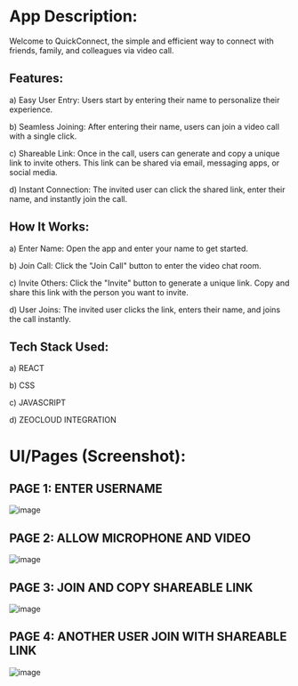 # App Description:

Welcome to QuickConnect, the simple and efficient way to connect with friends, family, and colleagues via video call.

## Features:

a) Easy User Entry:
Users start by entering their name to personalize their experience.

b) Seamless Joining:
After entering their name, users can join a video call with a single click.

c) Shareable Link:
Once in the call, users can generate and copy a unique link to invite others.
This link can be shared via email, messaging apps, or social media.

d) Instant Connection:
The invited user can click the shared link, enter their name, and instantly join the call.


## How It Works:

a) Enter Name:
Open the app and enter your name to get started.

b) Join Call:
Click the "Join Call" button to enter the video chat room.

c) Invite Others:
Click the "Invite" button to generate a unique link.
Copy and share this link with the person you want to invite.

d) User Joins:
The invited user clicks the link, enters their name, and joins the call instantly.

## Tech Stack Used: 

a) REACT

b) CSS

c) JAVASCRIPT 

d) ZEOCLOUD INTEGRATION

# UI/Pages (Screenshot):

## PAGE 1: ENTER USERNAME
![image](https://github.com/harshitjoshi22/VideoCallApp/assets/170124286/e7aa14de-3a35-4d06-8f29-d818f9c45fb4)

## PAGE 2: ALLOW MICROPHONE AND VIDEO
![image](https://github.com/harshitjoshi22/VideoCallApp/assets/170124286/57875a97-9a69-476d-8842-cfe529db2e17)

## PAGE 3: JOIN AND COPY SHAREABLE LINK
![image](https://github.com/harshitjoshi22/VideoCallApp/assets/170124286/733bb846-17e3-484c-8f8f-5f307b9d72df)

## PAGE 4: ANOTHER USER JOIN WITH SHAREABLE LINK
![image](https://github.com/harshitjoshi22/VideoCallApp/assets/170124286/0dfd6dea-3fdc-405d-9acf-ab4902d3ce5b)






